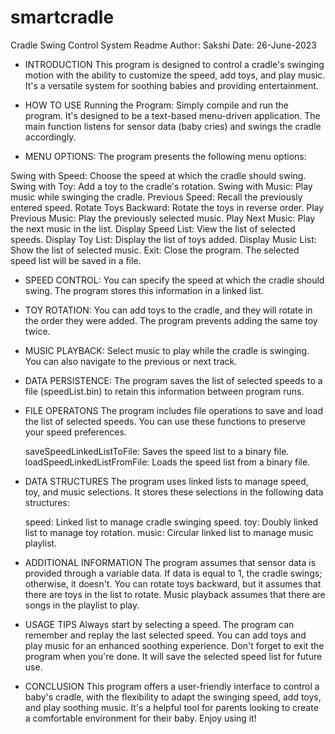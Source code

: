 # smartcradle

Cradle Swing Control System Readme
Author: Sakshi
Date: 26-June-2023

* INTRODUCTION
  This program is designed to control a cradle's swinging motion with the ability to customize the speed, add toys, and play music. It's a versatile system for soothing babies and providing entertainment.

* HOW TO USE
  Running the Program: Simply compile and run the program. It's designed to be a text-based menu-driven application. The main function listens for sensor data (baby cries) and swings the cradle accordingly.

* MENU OPTIONS: The program presents the following menu options:

 Swing with Speed: Choose the speed at which the cradle should swing.
 Swing with Toy: Add a toy to the cradle's rotation.
 Swing with Music: Play music while swinging the cradle.
 Previous Speed: Recall the previously entered speed.
 Rotate Toys Backward: Rotate the toys in reverse order.
 Play Previous Music: Play the previously selected music.
 Play Next Music: Play the next music in the list.
 Display Speed List: View the list of selected speeds.
 Display Toy List: Display the list of toys added.
 Display Music List: Show the list of selected music.
 Exit: Close the program. The selected speed list will be saved in a file.

* SPEED CONTROL: You can specify the speed at which the cradle should swing. The program stores this information in a linked list.

* TOY ROTATION: You can add toys to the cradle, and they will rotate in the order they were added. The program prevents adding the same toy twice.

* MUSIC PLAYBACK: Select music to play while the cradle is swinging. You can also navigate to the previous or next track.

* DATA PERSISTENCE: The program saves the list of selected speeds to a file (speedList.bin) to retain this information between program runs.

* FILE OPERATONS
  The program includes file operations to save and load the list of selected speeds. You can use these functions to preserve your speed preferences.

  saveSpeedLinkedListToFile: Saves the speed list to a binary file.
  loadSpeedLinkedListFromFile: Loads the speed list from a binary file.

* DATA STRUCTURES
  The program uses linked lists to manage speed, toy, and music selections. It stores these selections in the following data structures:

  speed: Linked list to manage cradle swinging speed.
  toy: Doubly linked list to manage toy rotation.
  music: Circular linked list to manage music playlist.

* ADDITIONAL INFORMATION
  The program assumes that sensor data is provided through a variable data. If data is equal to 1, the cradle swings; otherwise, it doesn't.
  You can rotate toys backward, but it assumes that there are toys in the list to rotate.
  Music playback assumes that there are songs in the playlist to play.

* USAGE TIPS
  Always start by selecting a speed. The program can remember and replay the last selected speed.
  You can add toys and play music for an enhanced soothing experience.
  Don't forget to exit the program when you're done. It will save the selected speed list for future use.

* CONCLUSION
  This program offers a user-friendly interface to control a baby's cradle, with the flexibility to adapt the swinging speed, add toys, and play soothing music. It's a helpful tool for parents looking to create 
  a comfortable environment for their baby. Enjoy using it!
